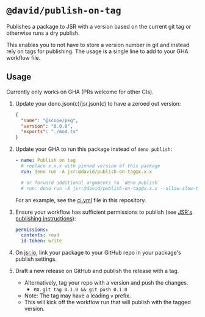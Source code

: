 # `@david/publish-on-tag`

Publishes a package to JSR with a version based on the current git tag or
otherwise runs a dry publish.

This enables you to not have to store a version number in git and instead rely
on tags for publishing. The usage is a single line to add to your GHA workflow
file.

## Usage

Currently only works on GHA (PRs welcome for other CIs).

1. Update your deno.json(c)/jsr.json(c) to have a zeroed out version:

   ```json
   {
     "name": "@scope/pkg",
     "version": "0.0.0",
     "exports": "./mod.ts"
   }
   ```

1. Update your GHA to run this package instead of `deno publish`:

   ```yml
   - name: Publish on tag
     # replace x.x.x with pinned version of this package
     run: deno run -A jsr:@david/publish-on-tag@x.x.x

     # or forward additional arguments to `deno publish`
     # run: deno run -A jsr:@david/publish-on-tag@x.x.x --allow-slow-types
   ```

   For an example, see the [ci.yml](./.github/workflows/ci.yml) file in this
   repository.

1. Ensure your workflow has sufficient permissions to publish (see
   [JSR's publishing instructions](https://jsr.io/docs/publishing-packages#publishing-from-github-actions)):

   ```yml
   permissions:
     contents: read
     id-token: write
   ```

1. On [jsr.io](https://jsr.io/), link your package to your GitHub repo in your
   package's publish settings.

1. Draft a new release on GitHub and publish the release with a tag.
   - Alternatively, tag your repo with a version and push the changes.
     - ex. `git tag 0.1.0 && git push 0.1.0`
   - Note: The tag may have a leading `v` prefix.
   - This will kick off the workflow run that will publish with the tagged
     version.
